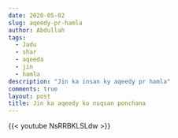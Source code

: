 ```yaml
---
date: 2020-05-02
slug: aqeedy-pr-hamla
author: Abdullah
tags: 
  - Jadu
  - shar
  - aqeeda
  - jin
  - hamla
description: "Jin ka insan ky aqeedy pr hamla"
comments: true
layout: post
title: Jin ka aqeedy ko nuqsan ponchana
---
```


{{< youtube NsRRBKLSLdw >}}
